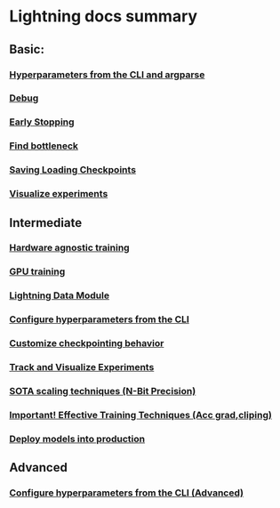 # Lightning docs summary

## Basic: 

### [Hyperparameters from the CLI and argparse](./basic/argparse_and_cli.md)

### [Debug](./basic/debug.md)

### [Early Stopping](./basic/early_stopping.md)

### [Find bottleneck](./basic/find_bottlenecks.md)

### [Saving Loading Checkpoints](./basic/saving_loading_checkpoints.md)

### [Visualize experiments](./basic/visualize_experiments.md)

## Intermediate

### [Hardware agnostic training](./intermediate/hardware_agnostic_training.md)

### [GPU training](./intermediate/gpu_training.md)

### [Lightning Data Module](./intermediate/lightning_data_module.md)

### [Configure hyperparameters from the CLI](./intermediate/configure_hyperparameters_from_the_cli.md)

### [Customize checkpointing behavior](./intermediate/customize_checkpointing_behavior.md)

### [Track and Visualize Experiments](./intermediate/track_and_visualize_experiments.md)

### [SOTA scaling techniques (N-Bit Precision)](./intermediate/sota_scaling_techniques.md)

### [Important! Effective Training Techniques (Acc grad,cliping)](./intermediate/effective_training_techniques.md)

### [Deploy models into production](./intermediate/deploy_models_into_production.md)

## Advanced

### [Configure hyperparameters from the CLI (Advanced)](./advanced/hyperparameters_from_the_cli.md)

